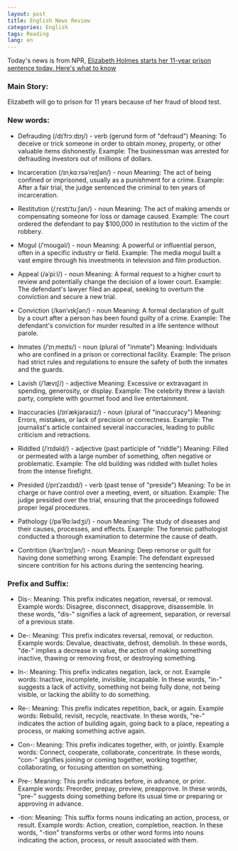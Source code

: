 ```yaml
---
layout: post
title: English News Review
categories: English
tags: Reading
lang: en
---
```


Today's news is from NPR, [Elizabeth Holmes starts her 11-year prison sentence today. Here's what to know](https://www.npr.org/2023/05/30/1178728092/elizabeth-holmes-prison-sentence-theranos-fraud-silicon-valley)

### Main Story: 
Elizabeth will go to prison for 11 years because of her fraud of blood test.

### New words: 

- Defrauding (/dɪˈfrɔːdɪŋ/) - verb (gerund form of "defraud")
Meaning: To deceive or trick someone in order to obtain money, property, or other valuable items dishonestly.
Example: The businessman was arrested for defrauding investors out of millions of dollars.

- Incarceration (/ɪnˌkɑːrsəˈreɪʃən/) - noun
Meaning: The act of being confined or imprisoned, usually as a punishment for a crime.
Example: After a fair trial, the judge sentenced the criminal to ten years of incarceration.

- Restitution (/ˌrɛstɪˈtuːʃən/) - noun
Meaning: The act of making amends or compensating someone for loss or damage caused.
Example: The court ordered the defendant to pay $100,000 in restitution to the victim of the robbery.

- Mogul (/ˈmoʊɡəl/) - noun
Meaning: A powerful or influential person, often in a specific industry or field.
Example: The media mogul built a vast empire through his investments in television and film production.

- Appeal (/əˈpiːl/) - noun
Meaning: A formal request to a higher court to review and potentially change the decision of a lower court.
Example: The defendant's lawyer filed an appeal, seeking to overturn the conviction and secure a new trial.

- Conviction (/kənˈvɪkʃən/) - noun
Meaning: A formal declaration of guilt by a court after a person has been found guilty of a crime.
Example: The defendant's conviction for murder resulted in a life sentence without parole.

- Inmates (/ˈɪnˌmeɪts/) - noun (plural of "inmate")
Meaning: Individuals who are confined in a prison or correctional facility.
Example: The prison had strict rules and regulations to ensure the safety of both the inmates and the guards.

- Lavish (/ˈlævɪʃ/) - adjective
Meaning: Excessive or extravagant in spending, generosity, or display.
Example: The celebrity threw a lavish party, complete with gourmet food and live entertainment.

- Inaccuracies (/ɪnˈækjərəsiz/) - noun (plural of "inaccuracy")
Meaning: Errors, mistakes, or lack of precision or correctness.
Example: The journalist's article contained several inaccuracies, leading to public criticism and retractions.

- Riddled (/ˈrɪdəld/) - adjective (past participle of "riddle")
Meaning: Filled or permeated with a large number of something, often negative or problematic.
Example: The old building was riddled with bullet holes from the intense firefight.

- Presided (/prɪˈzaɪdɪd/) - verb (past tense of "preside")
Meaning: To be in charge or have control over a meeting, event, or situation.
Example: The judge presided over the trial, ensuring that the proceedings followed proper legal procedures.

- Pathology (/pəˈθɑːlədʒi/) - noun
Meaning: The study of diseases and their causes, processes, and effects.
Example: The forensic pathologist conducted a thorough examination to determine the cause of death.

- Contrition (/kənˈtrɪʃən/) - noun
Meaning: Deep remorse or guilt for having done something wrong.
Example: The defendant expressed sincere contrition for his actions during the sentencing hearing.

### Prefix and Suffix:
- Dis-:
Meaning: This prefix indicates negation, reversal, or removal.
Example words: Disagree, disconnect, disapprove, disassemble. In these words, "dis-" signifies a lack of agreement, separation, or reversal of a previous state.

- De-:
Meaning: This prefix indicates reversal, removal, or reduction.
Example words: Devalue, deactivate, defrost, demolish. In these words, "de-" implies a decrease in value, the action of making something inactive, thawing or removing frost, or destroying something.

- In-:
Meaning: This prefix indicates negation, lack, or not.
Example words: Inactive, incomplete, invisible, incapable. In these words, "in-" suggests a lack of activity, something not being fully done, not being visible, or lacking the ability to do something.

- Re-:
Meaning: This prefix indicates repetition, back, or again.
Example words: Rebuild, revisit, recycle, reactivate. In these words, "re-" indicates the action of building again, going back to a place, repeating a process, or making something active again.

- Con-:
Meaning: This prefix indicates together, with, or jointly.
Example words: Connect, cooperate, collaborate, concentrate. In these words, "con-" signifies joining or coming together, working together, collaborating, or focusing attention on something.

- Pre-:
Meaning: This prefix indicates before, in advance, or prior.
Example words: Preorder, prepay, preview, preapprove. In these words, "pre-" suggests doing something before its usual time or preparing or approving in advance.

- -tion:
Meaning: This suffix forms nouns indicating an action, process, or result.
Example words: Action, creation, completion, reaction. In these words, "-tion" transforms verbs or other word forms into nouns indicating the action, process, or result associated with them.
